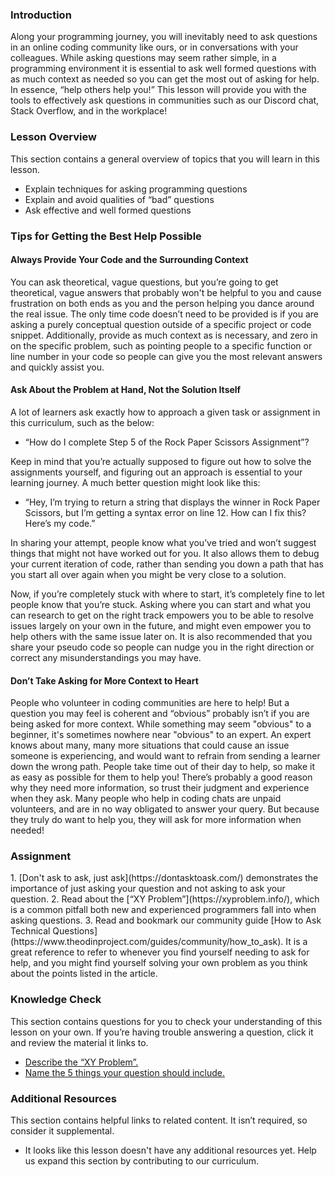 ### Introduction

Along your programming journey, you will inevitably need to ask questions in an online coding community like ours, or in conversations with your colleagues. While asking questions may seem rather simple, in a programming environment it is essential to ask well formed questions with as much context as needed so you can get the most out of asking for help. In essence, “help others help you!” This lesson will provide you with the tools to effectively ask questions in communities such as our Discord chat, Stack Overflow, and in the workplace!

### Lesson Overview

This section contains a general overview of topics that you will learn in this lesson.

*   Explain techniques for asking programming questions
*   Explain and avoid qualities of “bad” questions
*   Ask effective and well formed questions

### Tips for Getting the Best Help Possible

#### Always Provide Your Code and the Surrounding Context

You can ask theoretical, vague questions, but you’re going to get theoretical, vague answers that probably won't be helpful to you and cause frustration on both ends as you and the person helping you dance around the real issue. The only time code doesn’t need to be provided is if you are asking a purely conceptual question outside of a specific project or code snippet. Additionally, provide as much context as is necessary, and zero in on the specific problem, such as pointing people to a specific function or line number in your code so people can give you the most relevant answers and quickly assist you.

#### Ask About the Problem at Hand, Not the Solution Itself

A lot of learners ask exactly how to approach a given task or assignment in this curriculum, such as the below:

-   “How do I complete Step 5 of the Rock Paper Scissors Assignment”?

Keep in mind that you’re actually supposed to figure out how to solve the assignments yourself, and figuring out an approach is essential to your learning journey. A much better question might look like this:

-   “Hey, I’m trying to return a string that displays the winner in Rock Paper Scissors, but I’m getting a syntax error on line 12. How can I fix this? Here’s my code.”

In sharing your attempt, people know what you’ve tried and won’t suggest things that might not have worked out for you. It also allows them to debug your current iteration of code, rather than sending you down a path that has you start all over again when you might be very close to a solution.

Now, if you’re completely stuck with where to start, it’s completely fine to let people know that you’re stuck. Asking where you can start and what you can research to get on the right track empowers you to be able to resolve issues largely on your own in the future, and might even empower you to help others with the same issue later on. It is also recommended that you share your pseudo code so people can nudge you in the right direction or correct any misunderstandings you may have.

#### Don’t Take Asking for More Context to Heart

People who volunteer in coding communities are here to help! But a question you may feel is coherent and “obvious” probably isn’t if you are being asked for more context. While something may seem "obvious" to a beginner, it's sometimes nowhere near "obvious" to an expert. An expert knows about many, many more situations that could cause an issue someone is experiencing, and would want to refrain from sending a learner down the wrong path. People take time out of their day to help, so make it as easy as possible for them to help you! There’s probably a good reason why they need more information, so trust their judgment and experience when they ask. Many people who help in coding chats are unpaid volunteers, and are in no way obligated to answer your query. But because they truly do want to help you, they will ask for more information when needed!

### Assignment

<div class="lesson-content__panel" markdown="1">
1.  [Don't ask to ask, just ask](https://dontasktoask.com/) demonstrates the importance of just asking your question and not asking to ask your question.
2.  Read about the [“XY Problem”](https://xyproblem.info/), which is a common pitfall both new and experienced programmers fall into when asking questions.
3.  Read and bookmark our community guide [How to Ask Technical Questions](https://www.theodinproject.com/guides/community/how_to_ask). It is a great reference to refer to whenever you find yourself needing to ask for help, and you might find yourself solving your own problem as you think about the points listed in the article.
</div>

### Knowledge Check

This section contains questions for you to check your understanding of this lesson on your own. If you’re having trouble answering a question, click it and review the material it links to.

*   [Describe the “XY Problem”.](https://xyproblem.info/)
*   [Name the 5 things your question should include.](https://www.theodinproject.com/guides/community/how_to_ask)

### Additional Resources

This section contains helpful links to related content. It isn’t required, so consider it supplemental.

*   It looks like this lesson doesn't have any additional resources yet. Help us expand this section by contributing to our curriculum.
